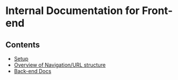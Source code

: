 # Internal Documentation for Front-end

## Contents

- [Setup](setup/Home.md)
- [Overview of Navigation/URL structure](Overview-of-Navigation-&-URL-structure.md)
- [Back-end Docs](https://github.com/openmsupply/application-manager-server/wiki)
